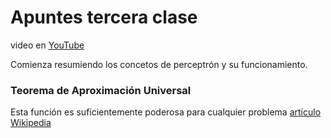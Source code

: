 # Apuntes tercera clase
video en [YouTube](https://youtu.be/eV-N1ozcZrk?si=nTyxrnYWdiq7s-uL)

Comienza resumiendo los concetos de perceptrón y su funcionamiento.

### Teorema de Aproximación Universal

Esta función es suficientemente poderosa para cualquier problema [artículo Wikipedia](https://es.wikipedia.org/wiki/Teor%C3%ADa_de_la_aproximaci%C3%B3n)
